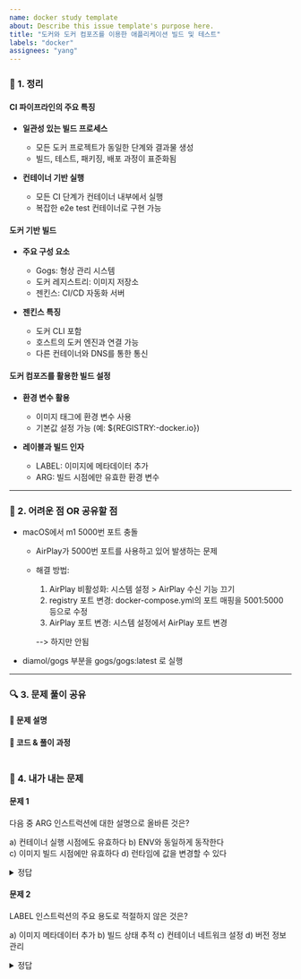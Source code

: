 ```yaml
---
name: docker study template
about: Describe this issue template's purpose here.
title: "도커와 도커 컴포즈를 이용한 애플리케이션 빌드 및 테스트"
labels: "docker"
assignees: "yang"
---
```


### 📌 1. 정리
#### CI 파이프라인의 주요 특징

- **일관성 있는 빌드 프로세스**
  - 모든 도커 프로젝트가 동일한 단계와 결과물 생성
  - 빌드, 테스트, 패키징, 배포 과정이 표준화됨

- **컨테이너 기반 실행**
  - 모든 CI 단계가 컨테이너 내부에서 실행
  - 복잡한 e2e test 컨테이너로 구현 가능


#### 도커 기반 빌드

- **주요 구성 요소**
  - Gogs: 형상 관리 시스템
  - 도커 레지스트리: 이미지 저장소
  - 젠킨스: CI/CD 자동화 서버

- **젠킨스 특징**
  - 도커 CLI 포함
  - 호스트의 도커 엔진과 연결 가능
  - 다른 컨테이너와 DNS를 통한 통신


#### 도커 컴포즈를 활용한 빌드 설정

- **환경 변수 활용**
  - 이미지 태그에 환경 변수 사용
  - 기본값 설정 가능 (예: ${REGISTRY:-docker.io})

- **레이블과 빌드 인자**
  - LABEL: 이미지에 메타데이터 추가
  - ARG: 빌드 시점에만 유효한 환경 변수




---

### 🚀 2. 어려운 점 OR 공유할 점

- macOS에서 m1 5000번 포트 충돌
  - AirPlay가 5000번 포트를 사용하고 있어 발생하는 문제
  - 해결 방법:
    1. AirPlay 비활성화: 시스템 설정 > AirPlay 수신 기능 끄기
    2. registry 포트 변경: docker-compose.yml의 포트 매핑을 5001:5000 등으로 수정
    3. AirPlay 포트 변경: 시스템 설정에서 AirPlay 포트 변경

    --> 하지만 안됨

- diamol/gogs 부분을 gogs/gogs:latest 로 실행

---

### 🔍 3. 문제 풀이 공유

#### **📌 문제 설명**

#### **📌 코드 & 풀이 과정**

```bash

```

### 📝 4. 내가 내는 문제

#### 문제 1
다음 중 ARG 인스트럭션에 대한 설명으로 올바른 것은?

a) 컨테이너 실행 시점에도 유효하다
b) ENV와 동일하게 동작한다  
c) 이미지 빌드 시점에만 유효하다
d) 런타임에 값을 변경할 수 있다

<details>
<summary>정답</summary>

c) 이미지 빌드 시점에만 유효하다
</details>

#### 문제 2
LABEL 인스트럭션의 주요 용도로 적절하지 않은 것은?

a) 이미지 메타데이터 추가
b) 빌드 상태 추적
c) 컨테이너 네트워크 설정
d) 버전 정보 관리

<details>
<summary>정답</summary>

c) 컨테이너 네트워크 설정
</details>

